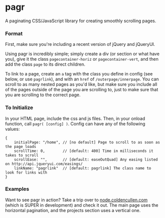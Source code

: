 pagr
====

A paginating CSS/JavaScript library for creating smoothly scrolling pages.

### Format
First, make sure you're including a recent version of jQuery and jQueryUI.

Using pagr is incredibly simple; simply create a div (or section or what have you), give it the class `pagecontainer-horiz` or `pagecontainer-vert`, and then add the class `page` to its direct children.

To link to a page, create an `a` tag with the class you define in config (see below, or use `pagrlink`), and with an `href` of `/outerpage/innerpage`. You can scroll to as many nested pages as you'd like, but make sure you include all of the pages outside of the page you are scrolling to, just to make sure that you are scrolling to the correct page.

### To Initialize
In your HTML page, include the css and js files. Then, in your onload function, call `pagr( [config] )`. Config can have any of the following values:
```
{
    initialPage: "/home", // [no default] Page to scroll to as soon as the page loads
    scrollTime: 0,        // [default: 400] Time in milliseconds it takes to scroll
    scrollEase: "",       // [default: easeOutQuad] Any easing listed on http://api.jqueryui.com/easings/
    linkName: "pagrlink"  // [default: pagrlink] The class name to look for links with
}
```

### Examples
Want to see pagr in action? Take a trip over to [node.coldencullen.com](http://node.coldencullen.com/) (which is SUPER in development) and check it out. The main page uses the horizontal pagination, and the projects section uses a vertical one.
